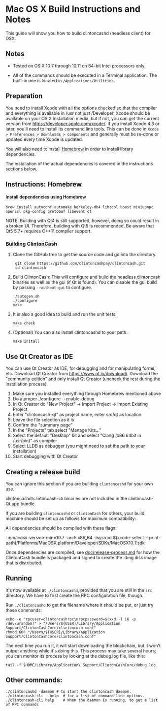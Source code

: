 Mac OS X Build Instructions and Notes
====================================
This guide will show you how to build clintoncashd (headless client) for OSX.

Notes
-----

* Tested on OS X 10.7 through 10.11 on 64-bit Intel processors only.

* All of the commands should be executed in a Terminal application. The
built-in one is located in `/Applications/Utilities`.

Preparation
-----------

You need to install Xcode with all the options checked so that the compiler
and everything is available in /usr not just /Developer. Xcode should be
available on your OS X installation media, but if not, you can get the
current version from https://developer.apple.com/xcode/. If you install
Xcode 4.3 or later, you'll need to install its command line tools. This can
be done in `Xcode > Preferences > Downloads > Components` and generally must
be re-done or updated every time Xcode is updated.

You will also need to install [Homebrew](http://brew.sh) in order to install library
dependencies.

The installation of the actual dependencies is covered in the instructions
sections below.

Instructions: Homebrew
----------------------

#### Install dependencies using Homebrew

    brew install autoconf automake berkeley-db4 libtool boost miniupnpc openssl pkg-config protobuf libevent qt

NOTE: Building with Qt4 is still supported, however, doing so could result in a broken UI. Therefore, building with Qt5 is recommended. Be aware that Qt5 5.7+ requires C++11 compiler support.

### Building ClintonCash

1. Clone the GitHub tree to get the source code and go into the directory.

        git clone https://github.com/clintoncashpay/clintoncash.git
        cd clintoncash

2.  Build ClintonCash:
    This will configure and build the headless clintoncash binaries as well as the gui (if Qt is found).
    You can disable the gui build by passing `--without-gui` to configure.

        ./autogen.sh
        ./configure
        make

3.  It is also a good idea to build and run the unit tests:

        make check

4.  (Optional) You can also install clintoncashd to your path:

        make install

Use Qt Creator as IDE
------------------------
You can use Qt Creator as IDE, for debugging and for manipulating forms, etc.
Download Qt Creator from https://www.qt.io/download/. Download the "community edition" and only install Qt Creator (uncheck the rest during the installation process).

1. Make sure you installed everything through Homebrew mentioned above
2. Do a proper ./configure --enable-debug
3. In Qt Creator do "New Project" -> Import Project -> Import Existing Project
4. Enter "clintoncash-qt" as project name, enter src/qt as location
5. Leave the file selection as it is
6. Confirm the "summary page"
7. In the "Projects" tab select "Manage Kits..."
8. Select the default "Desktop" kit and select "Clang (x86 64bit in /usr/bin)" as compiler
9. Select LLDB as debugger (you might need to set the path to your installation)
10. Start debugging with Qt Creator

Creating a release build
------------------------
You can ignore this section if you are building `clintoncashd` for your own use.

clintoncashd/clintoncash-cli binaries are not included in the clintoncash-Qt.app bundle.

If you are building `clintoncashd` or `ClintonCash` for others, your build machine should be set up
as follows for maximum compatibility:

All dependencies should be compiled with these flags:

 -mmacosx-version-min=10.7
 -arch x86_64
 -isysroot $(xcode-select --print-path)/Platforms/MacOSX.platform/Developer/SDKs/MacOSX10.7.sdk

Once dependencies are compiled, see [doc/release-process.md](release-process.md) for how the ClintonCash
bundle is packaged and signed to create the .dmg disk image that is distributed.

Running
-------

It's now available at `./clintoncashd`, provided that you are still in the `src`
directory. We have to first create the RPC configuration file, though.

Run `./clintoncashd` to get the filename where it should be put, or just try these
commands:

    echo -e "rpcuser=clintoncashrpc\nrpcpassword=$(xxd -l 16 -p /dev/urandom)" > "/Users/${USER}/Library/Application Support/ClintonCashCore/clintoncash.conf"
    chmod 600 "/Users/${USER}/Library/Application Support/ClintonCashCore/clintoncash.conf"

The next time you run it, it will start downloading the blockchain, but it won't
output anything while it's doing this. This process may take several hours;
you can monitor its process by looking at the debug.log file, like this:

    tail -f $HOME/Library/Application\ Support/ClintonCashCore/debug.log

Other commands:
-------

    ./clintoncashd -daemon # to start the clintoncash daemon.
    ./clintoncash-cli --help  # for a list of command-line options.
    ./clintoncash-cli help    # When the daemon is running, to get a list of RPC commands
